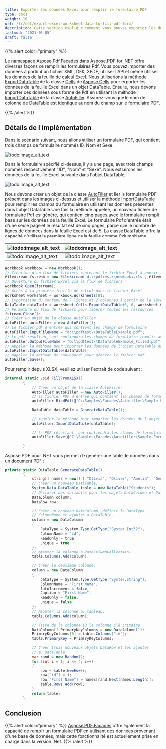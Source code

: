 ```yaml
---
title: Exporter les données Excel pour remplir le formulaire PDF
type: docs
weight: 10
url: /fr/net/export-excel-worksheet-data-to-fill-pdf-form/
description: Cette section explique comment vous pouvez exporter les données de la feuille de calcul Excel pour remplir le formulaire PDF en utilisant la classe AutoFiller.
lastmod: "2021-06-05"
draft: false
---
```


{{% alert color="primary" %}}

Le [namespace Aspose.Pdf.Facades](https://reference.aspose.com/pdf/net/aspose.pdf.facades) dans [Aspose.PDF for .NET](/pdf/fr/net/) offre diverses façons de remplir les formulaires Pdf. Vous pouvez importer des données à partir d'un fichier XML, DFD, XFDF, utiliser l'API et même utiliser les données de la feuille de calcul Excel. Nous utiliserions la méthode [ExportDataTable](https://reference.aspose.com/cells/net/aspose.cells/range/methods/exportdatatable/index) de la classe [Cells](https://reference.aspose.com/pdf/net/aspose.pdf/cells) de [Aspose.Cells](https://docs.aspose.com//cells/net) pour exporter les données de la feuille Excel dans un objet DataTable. Ensuite, nous devons importer ces données sous forme de Pdf en utilisant la méthode [ImportDataTable](https://reference.aspose.com/pdf/net/aspose.pdf.facades/autofiller/methods/importdatatable) de la classe [AutoFiller](https://reference.aspose.com/pdf/net/aspose.pdf.facades/autofiller). Assurez-vous que le nom de colonne de DataTable est identique au nom du champ sur le formulaire PDF.

{{% /alert %}}

## Détails de l'implémentation

Dans le scénario suivant, nous allons utiliser un formulaire PDF, qui contient trois champs de formulaire nommés ID, Nom et Sexe.

![todo:image_alt_text](export-excel-worksheet-data-to-fill-pdf-form_1.png)

Dans le formulaire spécifié ci-dessus, il y a une page, avec trois champs nommés respectivement "ID", "Nom" et "Sexe". Nous extrairons les données de la feuille Excel suivante dans l'objet DataTable.

![todo:image_alt_text](export-excel-worksheet-data-to-fill-pdf-form_2.png)

Nous devons créer un objet de la classe [AutoFiller](https://reference.aspose.com/pdf/net/aspose.pdf.facades/autofiller) et lier le formulaire PDF présent dans les images ci-dessus et utiliser la méthode [ImportDataTable](https://reference.aspose.com/pdf/net/aspose.pdf.facades/autofiller/methods/importdatatable) pour remplir les champs du formulaire en utilisant les données présentes dans l'objet DataTable.Une fois la méthode appelée, un nouveau fichier de formulaire Pdf est généré, qui contient cinq pages avec le formulaire rempli basé sur les données de la feuille Excel. Le formulaire Pdf d'entrée était d'une seule page et le résultat est de cinq pages, parce que le nombre de lignes de données dans la feuille Excel est de 5. La classe DataTable offre la capacité d'utiliser la première ligne de la feuille comme ColumnName.

|**![todo:image_alt_text](export-excel-worksheet-data-to-fill-pdf-form_3.png)**|**![todo:image_alt_text](export-excel-worksheet-data-to-fill-pdf-form_4.png)**|
| :- | :- |
|![todo:image_alt_text](export-excel-worksheet-data-to-fill-pdf-form_5.png)|![todo:image_alt_text](export-excel-worksheet-data-to-fill-pdf-form_6.png)|

```csharp
Workbook workbook = new Workbook();
// Création d'un flux de fichiers contenant le fichier Excel à ouvrir
FileStream fstream = new FileStream("d:\\pdftest\\newBook1.xls", FileMode.Open);
// Ouverture du fichier Excel via le flux de fichiers
workbook.Open(fstream);
// Accès à la première feuille de calcul dans le fichier Excel
Worksheet worksheet = workbook.Worksheets[0];
// Exportation du contenu de 7 lignes et 2 colonnes à partir de la 1ère cellule vers DataTable
DataTable dataTable = worksheet.Cells.ExportDataTable(0, 0, worksheet.Cells.MaxRow + 1, worksheet.Cells.MaxColumn + 1, true);
// Fermeture du flux de fichiers pour libérer toutes les ressources
fstream.Close();
// Créer un objet de la classe AutoFiller
AutoFiller autoFiller = new AutoFiller();
// Le fichier pdf d'entrée qui contient les champs de formulaire
autoFiller.InputFileName = "d:\\pdftest\\DataTableExample.pdf";
// Le pdf résultant, qui contiendra les champs de formulaire remplis avec les informations de DataTable
autoFiller.OutputFileName = "D:\\pdftest\\DataTableExample_Filled.pdf";
// Appeler la méthode pour importer les données de l'objet DataTable dans les champs de formulaire Pdf.
autoFiller.ImportDataTable(dataTable);
// Appeler la méthode de sauvegarde pour générer le fichier pdf
autoFiller.Save();
```

Pour remplir depuis XLSX, veuillez utiliser l'extrait de code suivant :

```csharp
internal static void FillFromXLSX()
        {
            // Créer un objet de la classe AutoFiller
            AutoFiller autoFiller = new AutoFiller();
            // Le fichier PDF d'entrée qui contient les champs de formulaire
            autoFiller.BindPdf(@"C:\Samples\Facades\Autofiller\Sample-Form-01.pdf");

            DataTable dataTable = GenerateDataTable();

            // Appeler la méthode pour importer les données de l'objet DataTable dans les champs de formulaire PDF.
            autoFiller.ImportDataTable(dataTable);

            // Le PDF résultant, qui contiendra les champs de formulaire remplis avec les informations de DataTable
            autoFiller.Save(@"C:\Samples\Facades\Autofiller\Sample-Form-01_mod.pdf");

        }
```

Aspose.PDF pour .NET vous permet de générer une table de données dans un document PDF :

```csharp
private static DataTable GenerateDataTable()
        {
            string[] names = new[] { "Olivia", "Oliver", "Amelia", "George", "Isla", "Harry", "Ava", "Noah" };
            // Créer un nouveau DataTable.
            System.Data.DataTable table = new DataTable("Students");
            // Déclarer des variables pour les objets DataColumn et DataRow.
            DataColumn column;
            DataRow row;

            // Créer un nouveau DataColumn, définir le DataType,
            // ColumnName et ajouter à DataTable.
            column = new DataColumn
            {
                DataType = System.Type.GetType("System.Int32"),
                ColumnName = "id",
                ReadOnly = true,
                Unique = true
            };
            // Ajouter la colonne à DataColumnCollection.
            table.Columns.Add(column);

            // Créer la deuxième colonne.
            column = new DataColumn
            {
                DataType = System.Type.GetType("System.String"),
                ColumnName = "First Name",
                AutoIncrement = false,
                Caption = "First Name",
                ReadOnly = false,
                Unique = false
            };
            // Ajouter la colonne au tableau.
            table.Columns.Add(column);

            // Faire de la colonne ID la colonne clé primaire.
            DataColumn[] PrimaryKeyColumns = new DataColumn[1];
            PrimaryKeyColumns[0] = table.Columns["id"];
            table.PrimaryKey = PrimaryKeyColumns;

            // Créer trois nouveaux objets DataRow et les ajouter
            // au DataTable
            var rand = new Random();
            for (int i = 1; i <= 4; i++)
            {
                row = table.NewRow();
                row["id"] = i;
                row["First Name"] = names[rand.Next(names.Length)];
                table.Rows.Add(row);
            }
            return table;
        }
```

## Conclusion

{{% alert color="primary" %}}
[Aspose.PDF.Facades](https://reference.aspose.com/pdf/net/aspose.pdf.facades) offre également la capacité de remplir un formulaire PDF en utilisant des données provenant d'une base de données, mais cette fonctionnalité est actuellement prise en charge dans la version .Net.
{{% /alert %}}